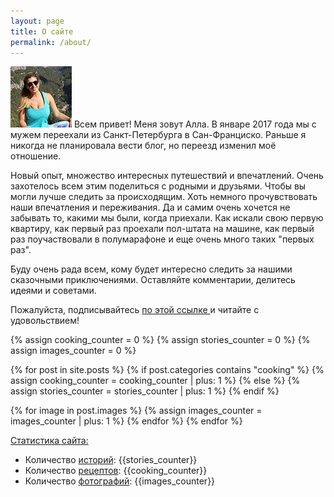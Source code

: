 ```yaml
---
layout: page
title: О сайте
permalink: /about/
---
```

<img src="/assets/images/avatar.jpg" class="about">
Всем привет! Меня зовут Алла. В январе 2017 года мы с мужем переехали из Санкт-Петербурга в Сан-Франциско. Раньше я никогда не планировала вести блог, но переезд изменил моё отношение.

Новый опыт, множество интересных путешествий и впечатлений. Очень захотелось всем этим поделиться с родными и друзьями. Чтобы вы могли лучше следить за происходящим. Хоть немного прочувствовать наши впечатления и переживания.
Да и самим очень хочется не забывать то, какими мы были, когда приехали. Как искали свою первую квартиру, как первый раз проехали пол-штата на машине, как первый раз поучаствовали в полумарафоне и еще очень много таких "первых раз".

Буду очень рада всем, кому будет интересно следить за нашими сказочными приключениями. Оставляйте комментарии, делитесь идеями и советами.

Пожалуйста, подписывайтесь <a href="http://karmelalla.com/subscribe/" target="_blank"> по этой ссылке </a> и читайте с удовольствием!

{% assign cooking_counter = 0 %}
{% assign stories_counter = 0 %}
{% assign images_counter = 0 %}

{% for post in site.posts %}
  {% if post.categories contains "cooking" %}
    {% assign cooking_counter = cooking_counter | plus: 1 %}
  {% else %}
    {% assign stories_counter = stories_counter | plus: 1 %}
  {% endif %}

  {% for image in post.images %}
    {% assign images_counter = images_counter | plus: 1 %}
  {% endfor %}
{% endfor %}

<u>Статистика сайта:</u>
  * Количество [историй](/): {{stories_counter}}
  * Количество [рецептов](/cooking/): {{cooking_counter}}
  * Количество [фотографий](/gallery/): {{images_counter}}
